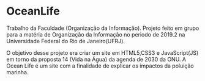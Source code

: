 # OceanLife
Trabalho da Faculdade (Organização da Informação).
Projeto feito em grupo para a matéria de Organização da Informação no periodo de 2019.2 na Universidade Federal do Rio de Janeiro(UFRJ).

O objetivo desse projeto era criar um site em HTML5,CSS3 e JavaScript(JS) em torno da proposta 14 (Vida na Água) da agenda de 2030 da ONU. A Ocean Life é um site com a finalidade de explicar os impactos da poluição marinha.
